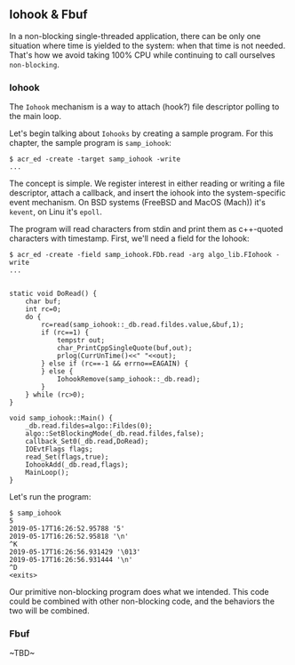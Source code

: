 ## Iohook & Fbuf

In a non-blocking single-threaded application, there can be only one situation where time is 
yielded to the system: when that time is not needed. That's how we avoid taking 100% CPU
while continuing to call ourselves `non-blocking`.

### Iohook

The `Iohook` mechanism is a way to attach (hook?) file descriptor polling to the main loop.

Let's begin talking about `Iohooks` by creating a sample program. For this chapter, the sample
program is `samp_iohook`:

    $ acr_ed -create -target samp_iohook -write
    ...

The concept is simple. We register interest in either reading or writing a file descriptor,
attach a callback, and insert the iohook into the system-specific event mechanism. On
BSD systems (FreeBSD and MacOS (Mach)) it's `kevent`, on Linu it's `epoll`.

The program will read characters from stdin and print them as c++-quoted characters
with timestamp.
First, we'll need a field for the Iohook:

    $ acr_ed -create -field samp_iohook.FDb.read -arg algo_lib.FIohook -write
    ...


    static void DoRead() {
        char buf;
        int rc=0;
        do {
            rc=read(samp_iohook::_db.read.fildes.value,&buf,1);
            if (rc==1) {
                tempstr out;
                char_PrintCppSingleQuote(buf,out);
                prlog(CurrUnTime()<<" "<<out);
            } else if (rc==-1 && errno==EAGAIN) {
            } else {
                IohookRemove(samp_iohook::_db.read);
            }
        } while (rc>0);
    }

    void samp_iohook::Main() {
        _db.read.fildes=algo::Fildes(0);
        algo::SetBlockingMode(_db.read.fildes,false);
        callback_Set0(_db.read,DoRead);
        IOEvtFlags flags;
        read_Set(flags,true);
        IohookAdd(_db.read,flags);
        MainLoop();
    }

Let's run the program:

    $ samp_iohook
    5
    2019-05-17T16:26:52.95788 '5'
    2019-05-17T16:26:52.95818 '\n'
    ^K
    2019-05-17T16:26:56.931429 '\013'
    2019-05-17T16:26:56.931444 '\n'
    ^D
    <exits>
    
Our primitive non-blocking program does what we intended.
This code could be combined with other non-blocking code,
and the behaviors the two will be combined.

### Fbuf

~TBD~

